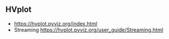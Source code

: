 ## HVplot
* https://hvplot.pyviz.org/index.html
* Streaming https://hvplot.pyviz.org/user_guide/Streaming.html
